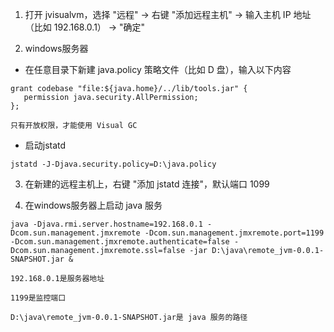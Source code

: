 1. 打开 jvisualvm，选择 "远程" -> 右键 "添加远程主机" -> 输入主机 IP 地址（比如 192.168.0.1） -> "确定"

2. windows服务器
-  在任意目录下新建 java.policy 策略文件（比如 D 盘），输入以下内容

```
grant codebase "file:${java.home}/../lib/tools.jar" {
   permission java.security.AllPermission;
};
```

```
只有开放权限，才能使用 Visual GC
```

- 启动jstatd

```
jstatd -J-Djava.security.policy=D:\java.policy
```

3. 在新建的远程主机上，右键 "添加 jstatd 连接"，默认端口 1099

4. 在windows服务器上启动 java 服务

```
java -Djava.rmi.server.hostname=192.168.0.1 -Dcom.sun.management.jmxremote -Dcom.sun.management.jmxremote.port=1199 -Dcom.sun.management.jmxremote.authenticate=false -Dcom.sun.management.jmxremote.ssl=false -jar D:\java\remote_jvm-0.0.1-SNAPSHOT.jar &
```

```
192.168.0.1是服务器地址

1199是监控端口

D:\java\remote_jvm-0.0.1-SNAPSHOT.jar是 java 服务的路径
```
